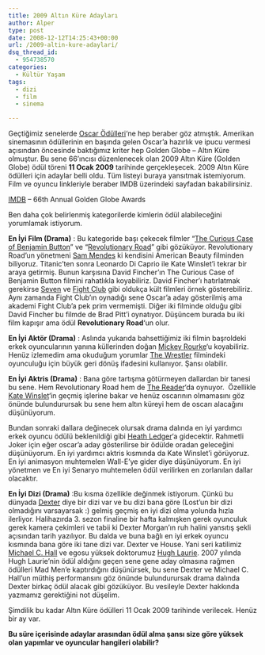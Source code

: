 ```yaml
---
title: 2009 Altın Küre Adayları
author: Alper
type: post
date: 2008-12-12T14:25:43+00:00
url: /2009-altin-kure-adaylari/
dsq_thread_id:
  - 954738570
categories:
  - Kültür Yaşam
tags:
  - dizi
  - film
  - sinema

---
```

Geçtiğimiz senelerde [Oscar Ödülleri][1]&#8216;ne hep beraber göz atmıştık. Amerikan sinemasının ödüllerinin en başında gelen Oscar&#8217;a hazırlık ve ipucu vermesi açısından öncesinde baktığımız kriter hep Golden Globe &#8211; Altın Küre olmuştur. Bu sene 66&#8217;ıncısı düzenlenecek olan 2009 Altın Küre (Golden Globe) ödül töreni **11 Ocak 2009** tarihinde gerçekleşecek. 2009 Altın Küre ödülleri için adaylar belli oldu. Tüm listeyi buraya yansıtmak istemiyorum. Film ve oyuncu linkleriyle beraber IMDB üzerindeki sayfadan bakabilirsiniz.

[IMDB][2] &#8211; 66th Annual Golden Globe Awards

Ben daha çok belirlenmiş kategorilerde kimlerin ödül alabileceğini yorumlamak istiyorum.

<!--more-->

**En İyi Film (Drama)** : Bu kategoride başı çekecek filmler &#8220;[The Curious Case of Benjamin Button][3]&#8221; ve &#8220;[Revolutionary Road][4]&#8221; gibi gözüküyor. Revolutionary Road&#8217;un yönetmeni [Sam Mendes][5] ki kendisini American Beauty filminden biliyoruz. Titanic&#8217;ten sonra Leonardo Di Caprio ile Kate Winslet&#8217;i tekrar bir araya getirmiş. Bunun karşısına David Fincher&#8217;ın The Curious Case of Benjamin Button filmini rahatlıkla koyabiliriz. David Fincher&#8217;ı hatırlatmak gerekirse [Seven][6] ve [Fight Club][7] gibi oldukça kült filmleri örnek gösterebiliriz. Aynı zamanda Fight Club&#8217;ın oynadığı sene Oscar&#8217;a aday gösterilmiş ama akademi Fight Club&#8217;a pek prim vermemişti. Diğer iki filminde olduğu gibi David Fincher bu filmde de Brad Pitt&#8217;i oynatıyor. Düşüncem burada bu iki film kapışır ama ödül **Revolutionary Road**&#8216;un olur.

**En İyi Aktör (Drama)** : Aslında yukarıda bahsettiğimiz iki filmin başroldeki erkek oyuncularının yanına küllerinden doğan [Mickey Rourke][8]&#8216;u koyabiliriz. Henüz izlemedim ama okuduğum yorumlar [The Wrestler][9] filmindeki oyunculuğu için büyük geri dönüş ifadesini kullanıyor. Şansı olabilir.

**En İyi Aktris (Drama)** : Bana göre tartışma götürmeyen dallardan bir tanesi bu sene. Hem Revolutionary Road hem de [The Reader][10]&#8216;da oynuyor.  Özellikle [Kate Winslet][11]&#8216;in geçmiş işlerine bakar ve henüz oscarının olmamasını göz önünde bulundurursak bu sene hem altın küreyi hem de oscarı alacağını düşünüyorum.

Bundan sonraki dallara değinecek olursak drama dalında en iyi yardımcı erkek oyuncu ödülü beklenildiği gibi [Heath Ledger][12]&#8216;a gidecektir. Rahmetli Joker için eğer oscar&#8217;a aday gösterilirse bir ödülde oradan geleceğini düşünüyorum. En iyi yardımcı aktris kısmında da Kate Winslet&#8217;i görüyoruz. En iyi animasyon muhtemelen Wall-E&#8217;ye gider diye düşünüyorum. En iyi yönetmen ve En iyi Senaryo muhtemelen ödül verilirken en zorlanılan dallar olacaktır.

**En İyi Dizi (Drama)** :Bu kısma özellikle değinmek istiyorum. Çünkü bu dünyada [Dexter][13] diye bir dizi var ve bu dizi bana göre (Lost&#8217;un bir dizi olmadığını varsayarsak :) gelmiş geçmiş en iyi dizi olma yolunda hızla ilerliyor. Halihazırda 3. sezon finaline bir hafta kalmışken gerek oyunculuk gerek kamera çekimleri ve tabii ki Dexter Morgan&#8217;ın ruh halini yansıtış şekli açısından tarih yazılıyor. Bu dalda ve buna bağlı en iyi erkek oyuncu kısmında bana göre iki tane dizi var. Dexter ve House. Yani seri katilimiz [Michael C. Hall][14] ve egosu yüksek doktorumuz [Hugh Laurie][15]. 2007 yılında Hugh Laurie&#8217;nin ödül aldığını geçen sene gene aday olmasına rağmen ödülleri Mad Men&#8217;e kaptırdığını düşünürsek, bu sene Dexter ve Michael C. Hall&#8217;un müthiş performansını göz önünde bulundurursak drama dalında Dexter birkaç ödül alacak gibi gözüküyor. Bu vesileyle Dexter hakkında yazmamız gerektiğini not düşelim.

Şimdilik bu kadar Altın Küre ödülleri 11 Ocak 2009 tarihinde verilecek. Henüz bir ay var.

**Bu süre içerisinde adaylar arasından ödül alma şansı size göre yüksek olan yapımlar ve oyuncular hangileri olabilir?**

 [1]: https://www.murekkep.org/2008-oscar-sonuclari-530
 [2]: http://www.imdb.com
 [3]: http://www.imdb.com/title/tt0421715/
 [4]: http://www.imdb.com/title/tt0959337/
 [5]: http://www.imdb.com/name/nm0005222/
 [6]: http://www.imdb.com/title/tt0114369/
 [7]: http://www.imdb.com/title/tt0137523/
 [8]: http://www.imdb.com/name/nm0000620/
 [9]: http://www.imdb.com/title/tt1125849/
 [10]: http://www.imdb.com/title/tt0976051/
 [11]: http://www.imdb.com/name/nm0000701/
 [12]: http://www.imdb.com/name/nm0005132/
 [13]: http://www.imdb.com/title/tt0773262/
 [14]: http://www.imdb.com/name/nm0355910/
 [15]: http://www.imdb.com/name/nm0491402/